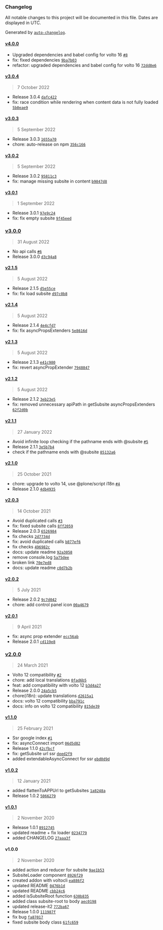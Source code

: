 ### Changelog

All notable changes to this project will be documented in this file. Dates are displayed in UTC.

Generated by [`auto-changelog`](https://github.com/CookPete/auto-changelog).

#### [v4.0.0](https://github.com/collective/volto-subsites/compare/v3.0.4...v4.0.0)

- Upgraded dependencies and babel config for volto 16 [`#8`](https://github.com/collective/volto-subsites/pull/8)
- fix: fixed dependencies [`9ba7b03`](https://github.com/collective/volto-subsites/commit/9ba7b03abfe2adc26d1fede4b838af3bd41da80f)
- refactor: upgraded dependencies and babel config for volto 16 [`72dd8e6`](https://github.com/collective/volto-subsites/commit/72dd8e6a5e051a196becc8947fe587b2ba4ec6e4)

#### [v3.0.4](https://github.com/collective/volto-subsites/compare/v3.0.3...v3.0.4)

> 7 October 2022

- Release 3.0.4 [`dafc422`](https://github.com/collective/volto-subsites/commit/dafc422f2b550b6a9f2abf3ba7b3b9514ee3e397)
- fix: race condition while rendering when content data is not fully loaded [`5b0eae9`](https://github.com/collective/volto-subsites/commit/5b0eae984e51292cdb99ef8b0771ff66511713bf)

#### [v3.0.3](https://github.com/collective/volto-subsites/compare/v3.0.2...v3.0.3)

> 5 September 2022

- Release 3.0.3 [`1655a70`](https://github.com/collective/volto-subsites/commit/1655a70d8523b4f7ad63c7ee3e3c0d93cd37d705)
- chore: auto-release on npm [`356c166`](https://github.com/collective/volto-subsites/commit/356c1669404b75db63fad819b25c41a20b8f29e9)

#### [v3.0.2](https://github.com/collective/volto-subsites/compare/v3.0.1...v3.0.2)

> 5 September 2022

- Release 3.0.2 [`95811c3`](https://github.com/collective/volto-subsites/commit/95811c35dceeb108c078388a0b556651b978c478)
- fix: manage missing subsite in content [`b9847d8`](https://github.com/collective/volto-subsites/commit/b9847d8eba328da28d0279da4ca37da869e76a10)

#### [v3.0.1](https://github.com/collective/volto-subsites/compare/v3.0.0...v3.0.1)

> 1 September 2022

- Release 3.0.1 [`97e9c24`](https://github.com/collective/volto-subsites/commit/97e9c24221ee2b78fa358128fa832e485b3e20fb)
- fix: fix empty subsite [`9f45eed`](https://github.com/collective/volto-subsites/commit/9f45eed1934ab52e6110bd82005c4d5fb706bb1e)

### [v3.0.0](https://github.com/collective/volto-subsites/compare/v2.1.5...v3.0.0)

> 31 August 2022

- No api calls [`#6`](https://github.com/collective/volto-subsites/pull/6)
- Release 3.0.0 [`d3c94a8`](https://github.com/collective/volto-subsites/commit/d3c94a84954dd43008dc234cf9ca98cdd7c473ea)

#### [v2.1.5](https://github.com/collective/volto-subsites/compare/v2.1.4...v2.1.5)

> 5 August 2022

- Release 2.1.5 [`d5e55ce`](https://github.com/collective/volto-subsites/commit/d5e55ce58cf6ec9b151bb1e1274a063326ec94b3)
- fix: fix load subsite [`d97c0b8`](https://github.com/collective/volto-subsites/commit/d97c0b857e365604fbd6a602bed259c59e4e8f4e)

#### [v2.1.4](https://github.com/collective/volto-subsites/compare/v2.1.3...v2.1.4)

> 5 August 2022

- Release 2.1.4 [`4e4cfd7`](https://github.com/collective/volto-subsites/commit/4e4cfd78a2b8880c18bce511f71af240a8846505)
- fix: fix asyncPropsExtenders [`5e8616d`](https://github.com/collective/volto-subsites/commit/5e8616da0649dba6c76c055a2d4bdace6c0f7aea)

#### [v2.1.3](https://github.com/collective/volto-subsites/compare/v2.1.2...v2.1.3)

> 5 August 2022

- Release 2.1.3 [`e41c980`](https://github.com/collective/volto-subsites/commit/e41c98026109b53670b85e358f2977c3baa44647)
- fix: revert asyncPropExtender [`7948847`](https://github.com/collective/volto-subsites/commit/79488477de8ce0e9fca7cf61415fab2a1f2ba396)

#### [v2.1.2](https://github.com/collective/volto-subsites/compare/v2.1.1...v2.1.2)

> 5 August 2022

- Release 2.1.2 [`3eb23e5`](https://github.com/collective/volto-subsites/commit/3eb23e58207467808224602045d84b66ca018d23)
- fix: removed unnecessary apiPath in getSubsite asyncPropsExtenders [`62f2d0b`](https://github.com/collective/volto-subsites/commit/62f2d0b75619741e82dca7b98620a90f1f9dce66)

#### [v2.1.1](https://github.com/collective/volto-subsites/compare/v2.1.0...v2.1.1)

> 27 January 2022

- Avoid infinite loop checking if the pathname ends with @subsite [`#5`](https://github.com/collective/volto-subsites/pull/5)
- Release 2.1.1 [`3e5b7b4`](https://github.com/collective/volto-subsites/commit/3e5b7b4ca4c86aa495e5b6f131f7248b01198c68)
- check if the pathname ends with @subsite [`85132a6`](https://github.com/collective/volto-subsites/commit/85132a6c4a7a6adc82f7000bbc87824c80ced8dc)

#### [v2.1.0](https://github.com/collective/volto-subsites/compare/v2.0.3...v2.1.0)

> 25 October 2021

- chore: upgrade to volto 14, use @plone/script i18n [`#4`](https://github.com/collective/volto-subsites/pull/4)
- Release 2.1.0 [`4db4935`](https://github.com/collective/volto-subsites/commit/4db493582921ec9876db644644bec20754b0705b)

#### [v2.0.3](https://github.com/collective/volto-subsites/compare/v2.0.2...v2.0.3)

> 14 October 2021

- Avoid duplicated calls [`#3`](https://github.com/collective/volto-subsites/pull/3)
- fix: fixed subsite calls [`8ff2059`](https://github.com/collective/volto-subsites/commit/8ff20597906cddf79d49fb4cd8517b1765a88173)
- Release 2.0.3 [`6526984`](https://github.com/collective/volto-subsites/commit/65269849cfa69568597d811e2e3b2ac68291b09f)
- fix checks [`2d7734d`](https://github.com/collective/volto-subsites/commit/2d7734d949535e13ae96f88750745627c6b24568)
- fix: avoid duplicated calls [`b877ef6`](https://github.com/collective/volto-subsites/commit/b877ef6baa107990fce94fd558c045a08b9769c1)
- fix checks [`496982c`](https://github.com/collective/volto-subsites/commit/496982c30bac1eb99cdeace1fd5dc880751ba066)
- docs: update readme [`92a3058`](https://github.com/collective/volto-subsites/commit/92a30584b1ff1228863cef5a322deab98aec4ba8)
- remove console.log [`5a75dee`](https://github.com/collective/volto-subsites/commit/5a75dee05ae79baf123e6b3ed78121491b38e4fa)
- broken link [`70e7ed8`](https://github.com/collective/volto-subsites/commit/70e7ed89e32507469a5578d89fd5ccac7a4d0a2d)
- docs: update readme [`c0d7b2b`](https://github.com/collective/volto-subsites/commit/c0d7b2b72eb084eb731b40b99d79f4b476400067)

#### [v2.0.2](https://github.com/collective/volto-subsites/compare/v2.0.1...v2.0.2)

> 5 July 2021

- Release 2.0.2 [`9c7d042`](https://github.com/collective/volto-subsites/commit/9c7d042c0b954fe63ea516b4d91d474b31fa1a03)
- chore: add control panel icon [`00a4679`](https://github.com/collective/volto-subsites/commit/00a46793b3b4e8c455031af04e65d1bd8077b75b)

#### [v2.0.1](https://github.com/collective/volto-subsites/compare/v2.0.0...v2.0.1)

> 9 April 2021

- fix: async prop extender [`ecc56ab`](https://github.com/collective/volto-subsites/commit/ecc56ab3eebd6b9fe6aceb9fa85ac0cb68c53f4e)
- Release 2.0.1 [`cd119e8`](https://github.com/collective/volto-subsites/commit/cd119e86ff045c7e21199dab3a25ec3d9412e134)

### [v2.0.0](https://github.com/collective/volto-subsites/compare/v1.1.0...v2.0.0)

> 24 March 2021

- Volto 12 compatibility [`#2`](https://github.com/collective/volto-subsites/pull/2)
- chore: add local translations [`0fad6b5`](https://github.com/collective/volto-subsites/commit/0fad6b5ca1e8f5be35b3b399b77bf68e66c369bd)
- feat: add compatibility with volto 12 [`b3d4a27`](https://github.com/collective/volto-subsites/commit/b3d4a278ba37e50c27018960245eecb86afc7620)
- Release 2.0.0 [`24a5cb5`](https://github.com/collective/volto-subsites/commit/24a5cb5ee4dd14f5d69ce7231925e031fede9db8)
- chore(i18n): update translations [`d2615a1`](https://github.com/collective/volto-subsites/commit/d2615a1371e06af770e659871cd8e8d2bb18aa90)
- docs: volto 12 compatibility [`bba791c`](https://github.com/collective/volto-subsites/commit/bba791c93dd33de7ce01a7fceecb3d5fb3bc5de9)
- docs: info on volto 12 compatibility [`815de39`](https://github.com/collective/volto-subsites/commit/815de3910899b9a79305940786561b04e9942380)

#### [v1.1.0](https://github.com/collective/volto-subsites/compare/v1.0.2...v1.1.0)

> 25 February 2021

- Ssr google index [`#1`](https://github.com/collective/volto-subsites/pull/1)
- fix: asyncConnect import [`06d5d82`](https://github.com/collective/volto-subsites/commit/06d5d82a2ca35de3d7db580d26fb5d8588d1f93e)
- Release 1.1.0 [`42cfbcf`](https://github.com/collective/volto-subsites/commit/42cfbcfe773db67de40e35f7c7f3592e802a6123)
- fix: getSubsite url ssr [`deed2f9`](https://github.com/collective/volto-subsites/commit/deed2f9e26737df2b891defcba3d2ebf930977a6)
- added extendableAsyncConnect for ssr [`ebd0d9d`](https://github.com/collective/volto-subsites/commit/ebd0d9d8e55198cbbc278fc1d28cfbf266622e72)

#### [v1.0.2](https://github.com/collective/volto-subsites/compare/v1.0.1...v1.0.2)

> 12 January 2021

- added flattenToAPPUrl to getSubsites [`1a8248a`](https://github.com/collective/volto-subsites/commit/1a8248a2973b6683a222969361004557146cd1f5)
- Release 1.0.2 [`5066279`](https://github.com/collective/volto-subsites/commit/5066279dafc48ff2a2410a48291182caf557ef81)

#### [v1.0.1](https://github.com/collective/volto-subsites/compare/v1.0.0...v1.0.1)

> 2 November 2020

- Release 1.0.1 [`8912745`](https://github.com/collective/volto-subsites/commit/891274573e541e5654c6c4cf8be2e5a4795da3ec)
- updated readme + fix loader [`0234779`](https://github.com/collective/volto-subsites/commit/0234779ac8e735b6f0aa99b17ffc7a94f7bf8fb8)
- added CHANGELOG [`27aaa3f`](https://github.com/collective/volto-subsites/commit/27aaa3f740a51148c5121bd2716772f02a7df244)

#### v1.0.0

> 2 November 2020

- added action and reducer for subsite [`9ae1b53`](https://github.com/collective/volto-subsites/commit/9ae1b538f0e3a721eec860ce55de427e8717b0b8)
- SubsiteLoader component [`8926f29`](https://github.com/collective/volto-subsites/commit/8926f299f2492bbd216a1ed403601b395c82a451)
- created addon with voltocli [`ea886f2`](https://github.com/collective/volto-subsites/commit/ea886f26b0f8ab9a883a22ead9ae1d35dad73d4a)
- updated README [`0476b1d`](https://github.com/collective/volto-subsites/commit/0476b1d2664a381955635bbe99fcb0b0f463e8a2)
- updated README [`cbb24c6`](https://github.com/collective/volto-subsites/commit/cbb24c6f2bdeebd7b7ae2fef70390ab4920a162d)
- added isSubsiteRoot function [`630b835`](https://github.com/collective/volto-subsites/commit/630b835d10ecf84e733f7132663d7c01d7e6a61a)
- added class subsite-root to body [`aec0198`](https://github.com/collective/volto-subsites/commit/aec019864575bc13a12a0819b4805d072711dbf4)
- updated release-it2 [`772ba67`](https://github.com/collective/volto-subsites/commit/772ba67a8bc82488a31dce76bb7acbc1a6b5ad75)
- Release 1.0.0 [`111987f`](https://github.com/collective/volto-subsites/commit/111987fa5fcdc1f451df919a652c999166c24618)
- fix bug [`fa87017`](https://github.com/collective/volto-subsites/commit/fa87017a74aaaa0843569a5e317a694247c94fe1)
- fixed subsite body class [`61fc659`](https://github.com/collective/volto-subsites/commit/61fc659551d6aeb6a0b7dea328b255f951414206)
